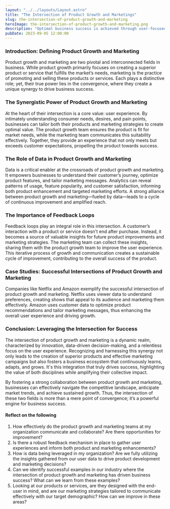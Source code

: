 ```yaml
---
layout: "../../layouts/Layout.astro"
title: "The Intersection of Product Growth and Marketings"
slug: the-intersection-of-product-growth-and-marketing
heroImage: the-intersection-of-product-growth-and-marketing.png
description: "Optimal business success is achieved through user-focused strategies driven by data, underscoring the synergy between product growth and marketing."
pubDate: 2023-09-05 12:00:00
---
```


### Introduction: Defining Product Growth and Marketing

Product growth and marketing are two pivotal and interconnected fields in business. While product growth primarily focuses on creating a superior product or service that fulfills the market’s needs, marketing is the practice of promoting and selling these products or services. Each plays a distinctive role; yet, their true power lies in the convergence, where they create a unique synergy to drive business success.

### The Synergistic Power of Product Growth and Marketing

At the heart of their intersection is a core value: user experience. By intimately understanding consumer needs, desires, and pain points, businesses can tailor both their products and marketing strategies to create optimal value. The product growth team ensures the product is fit for market needs, while the marketing team communicates this suitability effectively. Together, they provide an experience that not only meets but exceeds customer expectations, propelling the product towards success.

### The Role of Data in Product Growth and Marketing

Data is a critical enabler at the crossroads of product growth and marketing. It empowers businesses to understand their customer’s journey, optimize product features, and tailor marketing messages. Analytics can reveal patterns of usage, feature popularity, and customer satisfaction, informing both product enhancement and targeted marketing efforts. A strong alliance between product growth and marketing—fueled by data—leads to a cycle of continuous improvement and amplified reach.

### The Importance of Feedback Loops

Feedback loops play an integral role in this intersection. A customer’s interaction with a product or service doesn't end after purchase. Instead, it becomes a source of valuable insights for future product improvements and marketing strategies. The marketing team can collect these insights, sharing them with the product growth team to improve the user experience. This iterative process of growth and communication creates a sustainable cycle of improvement, contributing to the overall success of the product.

### Case Studies: Successful Intersections of Product Growth and Marketing

Companies like Netflix and Amazon exemplify the successful intersection of product growth and marketing. Netflix uses viewer data to understand preferences, creating shows that appeal to its audience and marketing them effectively. Amazon uses customer data to optimize product recommendations and tailor marketing messages, thus enhancing the overall user experience and driving growth.

### Conclusion: Leveraging the Intersection for Success

The intersection of product growth and marketing is a dynamic realm, characterized by innovation, data-driven decision-making, and a relentless focus on the user experience. Recognizing and harnessing this synergy not only leads to the creation of superior products and effective marketing campaigns but also fosters a business ecosystem that continuously learns, adapts, and grows. It's this integration that truly drives success, highlighting the value of both disciplines while amplifying their collective impact.

By fostering a strong collaboration between product growth and marketing, businesses can effectively navigate the competitive landscape, anticipate market trends, and achieve sustained growth. Thus, the intersection of these two fields is more than a mere point of convergence; it’s a powerful engine for business success.

#### Reflect on the following

1. How effectively do the product growth and marketing teams at my organization communicate and collaborate? Are there opportunities for improvement?
2. Is there a robust feedback mechanism in place to gather user experiences and inform both product and marketing enhancements?
3. How is data being leveraged in my organization? Are we fully utilizing the insights gathered from our user data to drive product development and marketing decisions?
4. Can we identify successful examples in our industry where the intersection of product growth and marketing has driven business success? What can we learn from these examples?
5. Looking at our products or services, are they designed with the end-user in mind, and are our marketing strategies tailored to communicate effectively with our target demographic? How can we improve in these areas?
